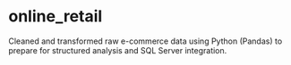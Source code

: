# online_retail
Cleaned and transformed raw e-commerce data using Python (Pandas) to prepare for structured analysis and SQL Server integration.

